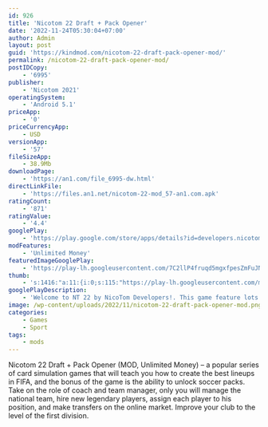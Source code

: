 ```yaml
---
id: 926
title: 'Nicotom 22 Draft + Pack Opener'
date: '2022-11-24T05:30:04+07:00'
author: Admin
layout: post
guid: 'https://kindmod.com/nicotom-22-draft-pack-opener-mod/'
permalink: /nicotom-22-draft-pack-opener-mod/
postIDCopy:
    - '6995'
publisher:
    - 'Nicotom 2021'
operatingSystem:
    - 'Android 5.1'
priceApp:
    - '0'
priceCurrencyApp:
    - USD
versionApp:
    - '57'
fileSizeApp:
    - 38.9Mb
downloadPage:
    - 'https://an1.com/file_6995-dw.html'
directLinkFile:
    - 'https://files.an1.net/nicotom-22-mod_57-an1.com.apk'
ratingCount:
    - '871'
ratingValue:
    - '4.4'
googlePlay:
    - 'https://play.google.com/store/apps/details?id=developers.nicotom.ntfut22'
modFeatures:
    - 'Unlimited Money'
featuredImageGooglePlay:
    - 'https://play-lh.googleusercontent.com/7C2llP4fruqd5mgxfpesZmFuJNp8MVxT6-QVmafej6XriYaILhPQH3v2GITgOawSSQ'
thumb:
    - 's:1416:"a:11:{i:0;s:115:"https://play-lh.googleusercontent.com/mLXN9WEPzxdeBkJXObcY45WEtnsL1WZfKzjsfVwa9FS6zvt2efSdoWyjHOxaso2JmVc=w526-h296";i:1;s:114:"https://play-lh.googleusercontent.com/Q7XcAqaRhUUV1Mz-55XdpFWboUFbygRjP2-BUs7yFTrtIbFgbiOKga6WUz7brtTruA=w526-h296";i:2;s:115:"https://play-lh.googleusercontent.com/QRso4IPH7OOQSYUvbSStNrAcU5HrzLGf_BNJkZtcGKZPXkqOwrjbVdO3LokAlZj_xbU=w526-h296";i:3;s:116:"https://play-lh.googleusercontent.com/moaA4EAgWibBTx1b_SbDPaqytPArVW62o-Jnwce-ea1ZU3n1s67r4e_YpfEYgDxbFLsu=w526-h296";i:4;s:116:"https://play-lh.googleusercontent.com/ocfUzVAJifAUQXHTVEGBX5OMdpsZcqUYa1P_WXOEpsUsNxY3aYqWJZpNgPyp5b9jmy4E=w526-h296";i:5;s:114:"https://play-lh.googleusercontent.com/Rc_Aar1oVMIY_3YIQq4A3h80LmOTeP1HC2oheNwZOP7owGuXUC3n2ASiY5Cys6cClg=w526-h296";i:6;s:116:"https://play-lh.googleusercontent.com/XAAs-qlvZSipNwgdUUce38c-agbHxjYkVHcjRjYhSIIH25RD3Ozy-1ZgsZydOOv0ylUU=w526-h296";i:7;s:115:"https://play-lh.googleusercontent.com/jDVNmaxMsIrUTgERMqiC4JP3tyZMMDICXziAXO7ISKVuLza38_1QcovxYS36bqpD6bA=w526-h296";i:8;s:114:"https://play-lh.googleusercontent.com/0P8MXgNfgMJIOUmxdvWI_FC0vanT74Q-2ISf7LStee2E1fT5zZEvax5Pdm931s6u3g=w526-h296";i:9;s:115:"https://play-lh.googleusercontent.com/5ckfE61OVOvUvK3tvIOdxOVWeFQEejQtdERJqgTkSaQE1usnPngOcm1xenuiqQFXN3U=w526-h296";i:10;s:115:"https://play-lh.googleusercontent.com/KLISIGNESjOyWiw4_npc9xaUjdVedGW34a3JbAqradiTF2-OHZCWEohV2XIZRj71PVo=w526-h296";}";'
googlePlayDescription:
    - 'Welcome to NT 22 by NicoTom Developers!. This game feature lots of awesome modes of play, including:. - Draft football teams from 22 cards'
image: /wp-content/uploads/2022/11/nicotom-22-draft-pack-opener-mod.png
categories:
    - Games
    - Sport
tags:
    - mods
---
```


Nicotom 22 Draft + Pack Opener (MOD, Unlimited Money) – a popular series of card simulation games that will teach you how to create the best lineups in FIFA, and the bonus of the game is the ability to unlock soccer packs. Take on the role of coach and team manager, only you will manage the national team, hire new legendary players, assign each player to his position, and make transfers on the online market. Improve your club to the level of the first division.